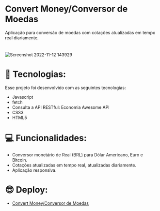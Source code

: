 # Convert Money/Conversor de Moedas

Aplicação para conversão de moedas com cotações atualizadas em tempo real diariamente.
#
![Screenshot 2022-11-12 143929](https://user-images.githubusercontent.com/113479357/201493519-35e7776c-020a-4b56-a835-69328031a0f0.png)
#
# 🚀 Tecnologias:
Esse projeto foi desenvolvido com as seguintes tecnologias:

- Javascript
- fetch
- Consulta a API RESTful: Economia Awesome API
- CSS3
- HTML5
#
#
# 💻 Funcionalidades:

- Conversor monetário de Real (BRL) para Dólar Americano, Euro e Bitcoin.
- Cotações atualizadas em tempo real, atualizadas diariamente.
- Aplicação responsiva.
#
#
# 😎 Deploy:
- [Convert Money/Conversor de Moedas](https://marcioramires.github.io/convert-money-web-app/)
#
